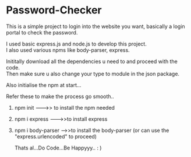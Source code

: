 # Password-Checker
This is a simple project to login into the website you want, basically a login portal to check the password.
<p>I used basic express.js and node.js to develop this project.</br>I also used various npms like body-parser, express.</p>
<p>Inititally download all the dependencies u need to and proceed with the code.<br> Then make sure u also change your type to module in the json package.</p>
<p>Also initialise the npm at start...</p>

Refer these to make the process go smooth..
1. npm init --->> to install the npm needed
2. npm i express --->>to install express
3. npm i body-parser  -->>to install the body-parser (or can use the "express.urlencoded" to proceed)


   Thats al...Do Code...Be Happyyy..   : )
